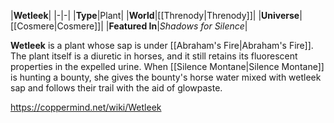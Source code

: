 |**Wetleek**|
|-|-|
|**Type**|Plant|
|**World**|[[Threnody\|Threnody]]|
|**Universe**|[[Cosmere\|Cosmere]]|
|**Featured In**|*Shadows for Silence*|

**Wetleek** is a plant whose sap is  under [[Abraham's Fire\|Abraham's Fire]].
The plant itself is a diuretic in horses, and it still retains its fluorescent properties in the expelled urine. When [[Silence Montane\|Silence Montane]] is hunting a bounty, she gives the bounty's horse water mixed with wetleek sap and follows their trail with the aid of glowpaste.



https://coppermind.net/wiki/Wetleek